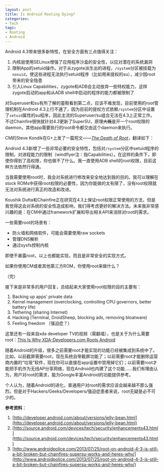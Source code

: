 ```yaml
---
layout: post
title: Is Android Rooting Dying?
categories:
- Tech
tags:
- Rooting
- Android
---
```


Android 4.3带来很多新特性，在安全方面有三点值得关注：

1. 内核层使用SELinux增强了应用程序沙盒的安全性，以应对潜在的系统漏洞
2. 限制App的setuid操作。对于从zygote派生出的进程，<code>/system</code>分区被挂载为<code>nosuid</code>，使这些进程无法执行setuid程序（比如用来提权的su），减少因root带来的安全隐患
3. 引入Linux Capabilities，zygote和ADB会主动放弃一些特权能力，这样zygote启动的app和从ADB shell中启动的程序的能力都被限制了

对Superuser和su有所了解的童鞋看到第二点，应该不难发现，目前使用的root管理机制在Android 4.3上行不通了，因为目前的提权方式依赖<code>/system</code>分区中设置了<code>setuid</code>属性的su程序，因此主流的Superuser/su组合无法在4.3上正常工作。不过Chainfire很快就针对4.3更新了SuperSU，原理<del>大概</del>是开一个root权限的daemon，其他app需要执行的root命令都交由这个daemon来执行。

CM的Steve Kondik在G+上发了一篇短文——[*The Death of Root*](https://plus.google.com/100275307499530023476/posts/BDVgeKMWaf4)，翻译如下：

Android 4.3新增了一些非常必要的安全特性，包括对<code>/system</code>分区中setuid程序的限制，对进程能力的限制（windflyer注：指Capabilities）。在这样的条件下，即使你得到了高权限，你也做不了什么。我一直使用ADB shell的root权限，目前这种方法依然行得通。

当我需要使用root时，我会对系统进行修改来安全地达到我的目的。我可以理解在stock ROMs中获得root权限的必要性，因为你能做的太有限了，没有root权限就无法对系统进行真正的改造和改进。

Koushik Dutta和Chainfire正在研究在4.3上保证root权限正常使用的方法，但是我觉得这会对系统的安全性造成影响，我们得考虑更好的解决方法。未来我非常感兴趣的是：在CM中通过framework扩展和导出相关API来消除对root的需求。

一些需要root的场景有：

+ 防火墙和网络软件，可能会需要使用raw sockets
+ 管理DNS解析
+ 通过sysfs控制内核

即使不暴露root，以上也都能实现，而且是非常安全的实现方式。

如果你使用CM或者其他第三方ROM，你使用root来做什么？

（完）

接下来是非常多的用户回复，总结起来大家使用root权限的目的主要有：

1. Backing up apps' private data
2. Kernel management (overclocking, controlling CPU governors, better battery life)
3. Tethering (sharing Internet)
6. Hacking (Terminal, DroidSheep, blocking ads, removing bloatware)
8. Feeling freedom （强迫症？）

这里还有一段来自xda developer TV的视频（需翻墙），也是关于为什么需要root：[This Is Why XDA-Developers.com Roots Android](https://www.youtube.com/watch?v=czTkHe7-lXw&feature=youtube_gdata_player)

随着Android的升级，很多之前需要root才能实现的功能已经被集成到系统中了。比如，以前截屏需要root，现在系统自带截屏功能了；以前需要root才能删除运营商内置的“垃圾”软件，现在你可以直接在app设置中禁用掉它们；以前需要root才能把手机作为无线AP分享网络，现在Android也内建了这个功能……我们有理由认为，用户对root的需求，能为Google丰富Android的功能提供参考。

个人认为，随着Android的进化，普通用户对root的需求应该会越来越不那么强烈。但是对于Hackers/Geeks/Developers/强迫症患者来说，root无疑是必不可少的。

__参考资料__：

1. [http://developer.android.com/about/versions/jelly-bean.html](http://developer.android.com/about/versions/jelly-bean.html)
2. [http://source.android.com/devices/tech/security/enhancements43.html](http://source.android.com/devices/tech/security/enhancements43.html)
3. [http://www.androidpolice.com/2013/07/25/root-on-android-4-3-is-still-a-bit-broken-but-chainfires-supersu-works-and-heres-why/](http://www.androidpolice.com/2013/07/25/root-on-android-4-3-is-still-a-bit-broken-but-chainfires-supersu-works-and-heres-why/)
